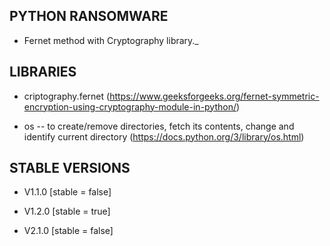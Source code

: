 
## PYTHON RANSOMWARE
 
- Fernet method with Cryptography library._
 
## LIBRARIES
 
- criptography.fernet (https://www.geeksforgeeks.org/fernet-symmetric-encryption-using-cryptography-module-in-python/)
 
- os -- to create/remove directories, fetch its contents, change and identify current directory (https://docs.python.org/3/library/os.html)
 
 
## STABLE VERSIONS
 
 - V1.1.0 [stable = false]
 - V1.2.0 [stable = true]
 
 - V2.1.0 [stable = false]
